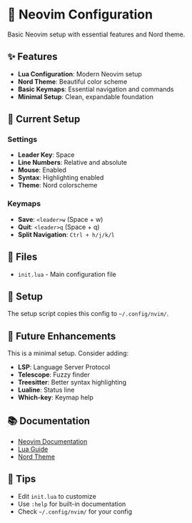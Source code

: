 # 📝 Neovim Configuration

Basic Neovim setup with essential features and Nord theme.

## ✨ Features

- **Lua Configuration**: Modern Neovim setup
- **Nord Theme**: Beautiful color scheme
- **Basic Keymaps**: Essential navigation and commands
- **Minimal Setup**: Clean, expandable foundation

## 🎯 Current Setup

### Settings
- **Leader Key**: Space
- **Line Numbers**: Relative and absolute
- **Mouse**: Enabled
- **Syntax**: Highlighting enabled
- **Theme**: Nord colorscheme

### Keymaps
- **Save**: `<leader>w` (Space + w)
- **Quit**: `<leader>q` (Space + q)
- **Split Navigation**: `Ctrl + h/j/k/l`

## 📁 Files

- `init.lua` - Main configuration file

## 🔧 Setup

The setup script copies this config to `~/.config/nvim/`.

## 🚀 Future Enhancements

This is a minimal setup. Consider adding:
- **LSP**: Language Server Protocol
- **Telescope**: Fuzzy finder
- **Treesitter**: Better syntax highlighting
- **Lualine**: Status line
- **Which-key**: Keymap help

## 📚 Documentation

- [Neovim Documentation](https://neovim.io/doc/)
- [Lua Guide](https://neovim.io/doc/user/lua.html)
- [Nord Theme](https://www.nordtheme.com/)

## 🎯 Tips

- Edit `init.lua` to customize
- Use `:help` for built-in documentation
- Check `~/.config/nvim/` for your config
